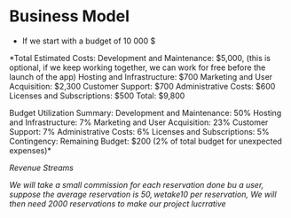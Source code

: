 # Business Model


* If we start with a budget of 10 000 $

*Total Estimated Costs:
Development and Maintenance: $5,000, (this is optional, if we keep working together, we can work for free before the launch of the app)
Hosting and Infrastructure: $700
Marketing and User Acquisition: $2,300
Customer Support: $700
Administrative Costs: $600
Licenses and Subscriptions: $500
Total: $9,800

Budget Utilization Summary:
Development and Maintenance: 50%
Hosting and Infrastructure: 7%
Marketing and User Acquisition: 23%
Customer Support: 7%
Administrative Costs: 6%
Licenses and Subscriptions: 5%
Contingency:
Remaining Budget: $200 (2% of total budget for unexpected expenses)*


*Revenue Streams*

*We will take a small commission for each reservation done bu a user, suppose the average reservation is 50$, we take 10%, so 5$ per reservation, 
We will then need 2000 reservations to make our project lucrrative*



